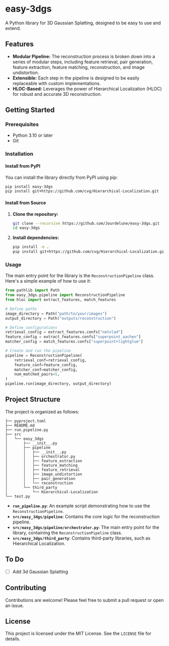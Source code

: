# easy-3dgs

A Python library for 3D Gaussian Splatting, designed to be easy to use and extend.

## Features

- **Modular Pipeline:** The reconstruction process is broken down into a series of modular steps, including feature retrieval, pair generation, feature extraction, feature matching, reconstruction, and image undistortion.
- **Extensible:** Each step in the pipeline is designed to be easily replaceable with custom implementations.
- **HLOC-Based:** Leverages the power of Hierarchical Localization (HLOC) for robust and accurate 3D reconstruction.

## Getting Started

### Prerequisites

- Python 3.10 or later
- Git

### Installation

#### Install from PyPI
You can install the library directly from PyPI using pip:

```bash
pip install easy-3dgs
pip install git+https://github.com/cvg/Hierarchical-Localization.git
```

#### Install from Source

1. **Clone the repository:**

   ```bash
   git clone --recursive https://github.com/Jourdelune/easy-3dgs.git
   cd easy-3dgs
   ```

2. **Install dependencies:**

   ```bash
   pip install -e .
   pip install git+https://github.com/cvg/Hierarchical-Localization.git
   ```

### Usage

The main entry point for the library is the `ReconstructionPipeline` class. Here's a simple example of how to use it:

```python
from pathlib import Path
from easy_3dgs.pipeline import ReconstructionPipeline
from hloc import extract_features, match_features

# Define paths
image_directory = Path("path/to/your/images")
output_directory = Path("outputs/reconstruction")

# Define configurations
retrieval_config = extract_features.confs["netvlad"]
feature_config = extract_features.confs["superpoint_aachen"]
matcher_config = match_features.confs["superpoint+lightglue"]

# Create and run the pipeline
pipeline = ReconstructionPipeline(
    retrieval_conf=retrieval_config,
    feature_conf=feature_config,
    matcher_conf=matcher_config,
    num_matched_pairs=5,
)
pipeline.run(image_directory, output_directory)
```

## Project Structure

The project is organized as follows:

```
├── pyproject.toml
├── README.md
├── run_pipeline.py
├── src
│   └── easy_3dgs
│       ├── __init__.py
│       ├── pipeline
│       │   ├── __init__.py
│       │   ├── orchestrator.py
│       │   ├── feature_extraction
│       │   ├── feature_matching
│       │   ├── feature_retrieval
│       │   ├── image_undistortion
│       │   ├── pair_generation
│       │   └── reconstruction
│       └── third_party
│           └── Hierarchical-Localization
└── test.py
```

- **`run_pipeline.py`**: An example script demonstrating how to use the `ReconstructionPipeline`.
- **`src/easy_3dgs/pipeline`**: Contains the core logic for the reconstruction pipeline.
- **`src/easy_3dgs/pipeline/orchestrator.py`**: The main entry point for the library, containing the `ReconstructionPipeline` class.
- **`src/easy_3dgs/third_party`**: Contains third-party libraries, such as Hierarchical Localization.

## To Do 

- [ ] Add 3d Gaussian Splatting

## Contributing

Contributions are welcome! Please feel free to submit a pull request or open an issue.

## License

This project is licensed under the MIT License. See the `LICENSE` file for details.
